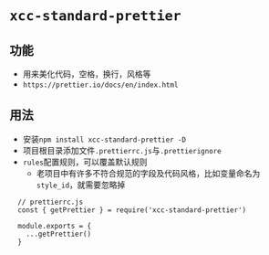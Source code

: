 # `xcc-standard-prettier`

## 功能

- 用来美化代码，空格，换行，风格等
- `https://prettier.io/docs/en/index.html`

## 用法

- 安装`npm install xcc-standard-prettier -D`
- 项目根目录添加文件`.prettierrc.js`与`.prettierignore`
- `rules`配置规则，可以覆盖默认规则
  - 老项目中有许多不符合规范的字段及代码风格，比如变量命名为`style_id`，就需要忽略掉


```
  // prettierrc.js
  const { getPrettier } = require('xcc-standard-prettier')

  module.exports = {
    ...getPrettier()
  }
```
